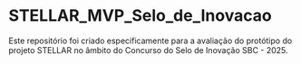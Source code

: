 # STELLAR_MVP_Selo_de_Inovacao
Este repositório foi criado especificamente para a avaliação do protótipo do projeto STELLAR no âmbito do Concurso do Selo de Inovação SBC - 2025.
